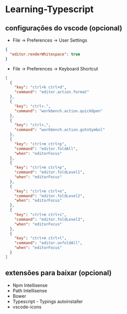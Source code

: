 # Learning-Typescript

## configurações do vscode (opcional)
* File -> Preferences -> User Settings
```json
{
  "editor.renderWhitespace": true
}
```
* File -> Preferences -> Keyboard Shortcut
```json
[
  {
    "key": "ctrl+k ctrl+d",
    "command": "editor.action.format"
  },
  {
    "key": "ctrl+.",
    "command": "workbench.action.quickOpen"
  },
  {
    "key": "ctrl+,",
    "command": "workbench.action.gotoSymbol"
  },
  {
    "key": "ctrl+m ctrl+p",
    "command": "editor.foldAll",
    "when": "editorFocus"
  },
  {
    "key": "ctrl+m ctrl+p",
    "command": "editor.foldLevel1",
    "when": "editorFocus"
  },
  {
    "key": "ctrl+m ctrl+o",
    "command": "editor.foldLevel2",
    "when": "editorFocus"
  },
  {
    "key": "ctrl+m ctrl+i",
    "command": "editor.foldLevel3",
    "when": "editorFocus"
  },
  {
    "key": "ctrl+m ctrl+l",
    "command": "editor.unfoldAll",
    "when": "editorFocus"
  }
]
```

## extensões para baixar (opcional)
* Npm Intellisense
* Path Intellisense
* Bower
* Typescript - Typings autoinstaller
* vscode-icons